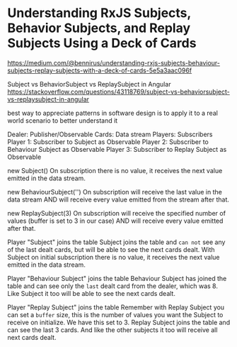 # Understanding RxJS Subjects, Behavior Subjects, and Replay Subjects Using a Deck of Cards
https://medium.com/@bennirus/understanding-rxjs-subjects-behaviour-subjects-replay-subjects-with-a-deck-of-cards-5e5a3aac096f

Subject vs BehaviorSubject vs ReplaySubject in Angular
https://stackoverflow.com/questions/43118769/subject-vs-behaviorsubject-vs-replaysubject-in-angular

best way to appreciate patterns in software design is to apply it to a real world scenario to better understand it

Dealer:   Publisher/Observable
Cards:    Data stream
Players:  Subscribers
Player 1: Subscriber to Subject as Observable
Player 2: Subscriber to Behaviour Subject as Observable
Player 3: Subscriber to Replay Subject as Observable


new Subject() On subscription there is no value, it receives the next value emitted in the data stream.

new BehaviourSubject('') On subscription will receive the last value in the data stream AND will receive every value emitted from the stream after that.

new ReplaySubject(3) On subscription will receive the specified number of values (buffer is set to 3 in our case) AND will receive every value emitted after that.


Player "Subject" joins the table
Subject joins the table and `can not` see any of the last dealt cards, but will be able to see the next cards dealt. With Subject on initial subscription there is no value, it receives the next value emitted in the data stream.

Player "Behaviour Subject" joins the table
Behaviour Subject has joined the table and can see only the `last` dealt card from the dealer, which was 8. Like Subject it too will be able to see the next cards dealt.


Player "Replay Subject" joins the table
Remember with Replay Subject you can set a `buffer` size, this is the number of values you want the Subject to receive on initialize. 
We have this set to 3. Replay Subject joins the table and can see the last 3 cards. And like the other subjects it too will receive all next cards dealt.
